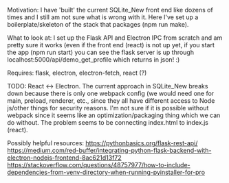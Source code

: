 Motivation: I have 'built' the current SQLite_New front end like dozens of times and I still am not sure what is wrong with it. Here I've set up a boilerplate/skeleton of the stack that packages (npm run make).

What to look at: I set up the Flask API and Electron IPC from scratch and am pretty sure it works (even if the front end (react) is not up yet, if you start the app (npm run start) you can see the flask server is up through localhost:5000/api/demo_get_profile which returns in json! :)

Requires: flask, electron, electron-fetch, react (?)

TODO:
React <-> Electron. The current approach in SQLite_New breaks down because there is only one webpack config (we would need one for main, preload, renderer, etc., since they all have different access to Node js/other things for security reasons.
I'm not sure if it is possible without webpack since it seems like an optimization/packaging thing which we can do without. The problem seems to be connecting index.html to index.js (react).

Possibly helpful resources:
https://pythonbasics.org/flask-rest-api/
https://medium.com/red-buffer/integrating-python-flask-backend-with-electron-nodejs-frontend-8ac621d13f72
https://stackoverflow.com/questions/48757977/how-to-include-dependencies-from-venv-directory-when-running-pyinstaller-for-pro
